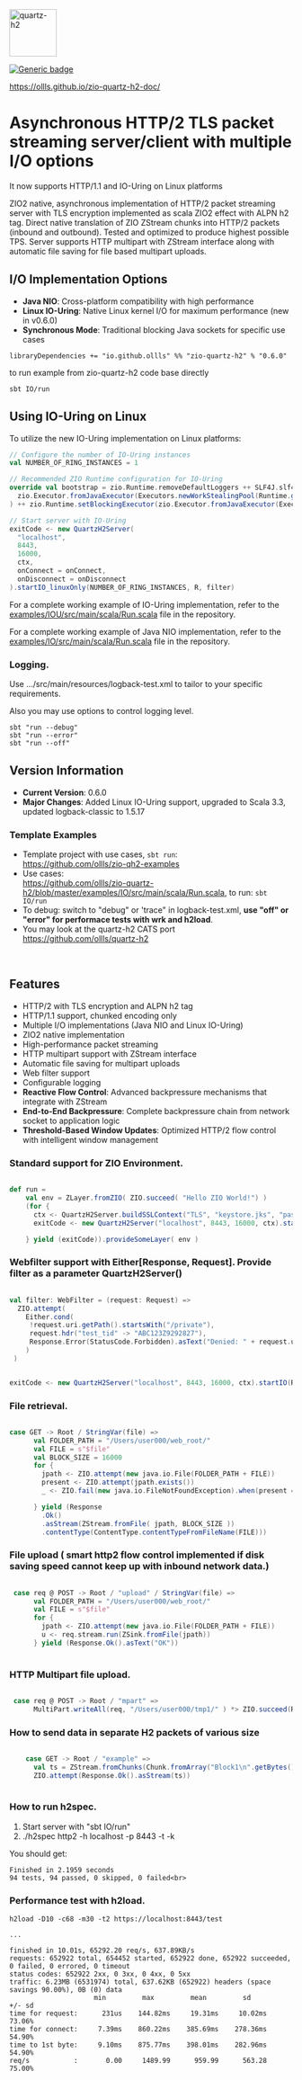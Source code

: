 <img src="quartz-h2.jpeg" width="84" title="quartz-h2"/>

[![Generic badge](https://img.shields.io/badge/zio--quartz--h2-0.6.0-blue)](https://repo1.maven.org/maven2/io/github/ollls/zio-quartz-h2_3/0.6.0)

https://ollls.github.io/zio-quartz-h2-doc/

# Asynchronous HTTP/2 TLS packet streaming server/client with multiple I/O options
It now supports HTTP/1.1 and IO-Uring on Linux platforms

ZIO2 native, asynchronous implementation of HTTP/2 packet streaming server with TLS encryption implemented as scala ZIO2 effect with ALPN h2 tag. Direct native translation of ZIO ZStream chunks into HTTP/2 packets (inbound and outbound). Tested and optimized to produce highest possible TPS. Server supports HTTP multipart with ZStream interface along with automatic file saving for file based multipart uploads.

## I/O Implementation Options

- **Java NIO**: Cross-platform compatibility with high performance
- **Linux IO-Uring**: Native Linux kernel I/O for maximum performance (new in v0.6.0)
- **Synchronous Mode**: Traditional blocking Java sockets for specific use cases

``` 
libraryDependencies += "io.github.ollls" %% "zio-quartz-h2" % "0.6.0"
```

to run example from zio-quartz-h2 code base directly

```
sbt IO/run
```

## Using IO-Uring on Linux

To utilize the new IO-Uring implementation on Linux platforms:

```scala
// Configure the number of IO-Uring instances
val NUMBER_OF_RING_INSTANCES = 1

// Recommended ZIO Runtime configuration for IO-Uring
override val bootstrap = zio.Runtime.removeDefaultLoggers ++ SLF4J.slf4j ++ zio.Runtime.setExecutor(
  zio.Executor.fromJavaExecutor(Executors.newWorkStealingPool(Runtime.getRuntime().availableProcessors() - NUMBER_OF_RING_INSTANCES))
) ++ zio.Runtime.setBlockingExecutor(zio.Executor.fromJavaExecutor(Executors.newCachedThreadPool()))

// Start server with IO-Uring
exitCode <- new QuartzH2Server(
  "localhost",
  8443,
  16000,
  ctx,
  onConnect = onConnect,
  onDisconnect = onDisconnect
).startIO_linuxOnly(NUMBER_OF_RING_INSTANCES, R, filter)
```

For a complete working example of IO-Uring implementation, refer to the [examples/IOU/src/main/scala/Run.scala](https://github.com/ollls/zio-quartz-h2/blob/master/examples/IOU/src/main/scala/Run.scala) file in the repository.

For a complete working example of Java NIO implementation, refer to the [examples/IO/src/main/scala/Run.scala](https://github.com/ollls/zio-quartz-h2/blob/master/examples/IO/src/main/scala/Run.scala) file in the repository.


### Logging.

Use .../src/main/resources/logback-test.xml to tailor to your specific requirements.

Also you may use options to control logging level.
```
sbt "run --debug"
sbt "run --error"
sbt "run --off"
```

## Version Information

- **Current Version**: 0.6.0
- **Major Changes**: Added Linux IO-Uring support, upgraded to Scala 3.3, updated logback-classic to 1.5.17

### Template Examples
* Template project with use cases, `sbt run`:<br>https://github.com/ollls/zio-qh2-examples
* Use cases:<br> https://github.com/ollls/zio-quartz-h2/blob/master/examples/IO/src/main/scala/Run.scala, to run: `sbt IO/run`
* To debug: switch to "debug" or 'trace" in logback-test.xml, **use "off" or "error" for performace tests with wrk and h2load**. 
* You may look at the quartz-h2 CATS port https://github.com/ollls/quartz-h2
<br>

## Features

- HTTP/2 with TLS encryption and ALPN h2 tag
- HTTP/1.1 support, chunked encoding only
- Multiple I/O implementations (Java NIO and Linux IO-Uring)
- ZIO2 native implementation
- High-performance packet streaming
- HTTP multipart support with ZStream interface
- Automatic file saving for multipart uploads
- Web filter support
- Configurable logging
- **Reactive Flow Control**: Advanced backpressure mechanisms that integrate with ZStream
- **End-to-End Backpressure**: Complete backpressure chain from network socket to application logic
- **Threshold-Based Window Updates**: Optimized HTTP/2 flow control with intelligent window management

### Standard support for ZIO Environment.

```scala

def run =
    val env = ZLayer.fromZIO( ZIO.succeed( "Hello ZIO World!") )
    (for {
      ctx <- QuartzH2Server.buildSSLContext("TLS", "keystore.jks", "password")
      exitCode <- new QuartzH2Server("localhost", 8443, 16000, ctx).startIO(R, filter, sync = false)

    } yield (exitCode)).provideSomeLayer( env )

```

### Webfilter support with Either[Response, Request]. Provide filter as a parameter QuartzH2Server()

```scala

val filter: WebFilter = (request: Request) =>
  ZIO.attempt(
    Either.cond(
     !request.uri.getPath().startsWith("/private"),
     request.hdr("test_tid" -> "ABC123Z9292827"),
     Response.Error(StatusCode.Forbidden).asText("Denied: " + request.uri.getPath())
    )
 )    
```

```scala

exitCode <- new QuartzH2Server("localhost", 8443, 16000, ctx).startIO(R, filter, sync = false)

```

### File retrieval.

```scala 

case GET -> Root / StringVar(file) =>
      val FOLDER_PATH = "/Users/user000/web_root/"
      val FILE = s"$file"
      val BLOCK_SIZE = 16000
      for {
        jpath <- ZIO.attempt(new java.io.File(FOLDER_PATH + FILE))
        present <- ZIO.attempt(jpath.exists())
        _ <- ZIO.fail(new java.io.FileNotFoundException).when(present == false)

      } yield (Response
        .Ok()
        .asStream(ZStream.fromFile( jpath, BLOCK_SIZE ))
        .contentType(ContentType.contentTypeFromFileName(FILE)))

```

### File upload ( smart http2 flow control implemented if disk saving speed cannot keep up with inbound network data.) 

```scala 

 case req @ POST -> Root / "upload" / StringVar(file) =>
      val FOLDER_PATH = "/Users/user000/web_root/"
      val FILE = s"$file"
      for {
        jpath <- ZIO.attempt(new java.io.File(FOLDER_PATH + FILE))
        u <- req.stream.run(ZSink.fromFile(jpath))
      } yield (Response.Ok().asText("OK"))
        
```        
### HTTP Multipart file upload.

```scala

 case req @ POST -> Root / "mpart" =>
      MultiPart.writeAll(req, "/Users/user000/tmp1/" ) *> ZIO.succeed(Response.Ok())

```

### How to send data in separate H2 packets of various size

```scala 

    case GET -> Root / "example" =>
      val ts = ZStream.fromChunks(Chunk.fromArray("Block1\n".getBytes()), Chunk.fromArray("Block22\n".getBytes()))
      ZIO.attempt(Response.Ok().asStream(ts))
      
````      

### How to run h2spec.

1. Start server with "sbt IO/run"<br>
2. ./h2spec http2 -h localhost -p 8443 -t -k<br>

You should get:
```
Finished in 2.1959 seconds
94 tests, 94 passed, 0 skipped, 0 failed<br>
```
### Performance test with h2load.

```
h2load -D10 -c68 -m30 -t2 https://localhost:8443/test

...

finished in 10.01s, 65292.20 req/s, 637.89KB/s
requests: 652922 total, 654452 started, 652922 done, 652922 succeeded, 0 failed, 0 errored, 0 timeout
status codes: 652922 2xx, 0 3xx, 0 4xx, 0 5xx
traffic: 6.23MB (6531974) total, 637.62KB (652922) headers (space savings 90.00%), 0B (0) data
                     min         max         mean         sd        +/- sd
time for request:      231us    144.82ms     19.31ms     10.02ms    73.06%
time for connect:     7.39ms    860.22ms    385.69ms    278.36ms    54.90%
time to 1st byte:     9.10ms    875.77ms    398.01ms    282.96ms    54.90%
req/s           :       0.00     1489.99      959.99      563.28    75.00%
